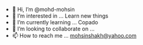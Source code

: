 - 👋 Hi, I’m @mohd-mohsin
- 👀 I’m interested in ... Learn new things
- 🌱 I’m currently learning ... Copado
- 💞️ I’m looking to collaborate on ... 
- 📫 How to reach me ... mohsinshakh@yahoo.com

<!---
mohd-mohsin/mohd-mohsin is a ✨ special ✨ repository because its `README.md` (this file) appears on your GitHub profile.
You can click the Preview link to take a look at your changes.
--->
